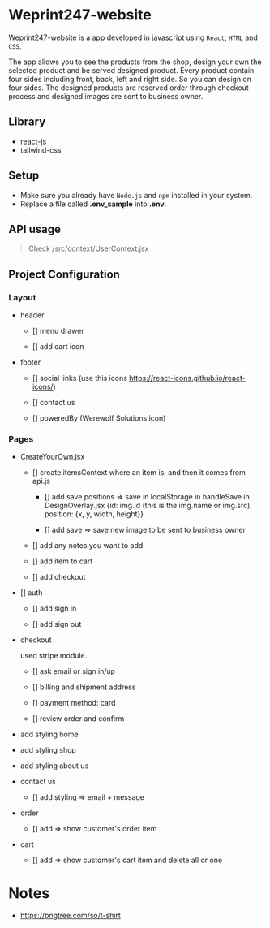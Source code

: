 # Weprint247-website

Weprint247-website is a app developed in javascript using `React`, `HTML` and `CSS`.

The app allows you to see the products from the shop, design your own the selected product and be served designed product.
Every product contain four sides including front, back, left and right side. So you can design on four sides.
The designed products are reserved order through checkout process and designed images are sent to business owner.

## Library

- react-js
- tailwind-css

## Setup

- Make sure you already have `Node.js` and `npm` installed in your system.
- Replace a file called **.env_sample** into **.env**.
  

## API usage

> Check /src/context/UserContext.jsx



## Project Configuration

### Layout

- header

  - [] menu drawer

  - [] add cart icon

- footer

  - [] social links (use this icons https://react-icons.github.io/react-icons/)

  - [] contact us

  - [] poweredBy (Werewolf Solutions icon)

### Pages

- CreateYourOwn.jsx

  - [] create itemsContext where an item is, and then it comes from api.js

    - [] add save positions => save in localStorage in handleSave in DesignOverlay.jsx {id: img.id (this is the img.name or img.src), position: {x, y, width, height}}

    - [] add save => save new image to be sent to business owner

  - [] add any notes you want to add

  - [] add item to cart

  - [] add checkout

- [] auth
 
  - [] add sign in

  - [] add sign out
    
- checkout

  used stripe module.

  - [] ask email or sign in/up

  - [] billing and shipment address

  - [] payment method: card

  - [] review order and confirm

- add styling home

- add styling shop

- add styling about us

- contact us

  - [] add styling => email + message

- order

  - [] add => show customer's order item

- cart
  
  - [] add => show customer's cart item and delete all or one

# Notes

- https://pngtree.com/so/t-shirt
